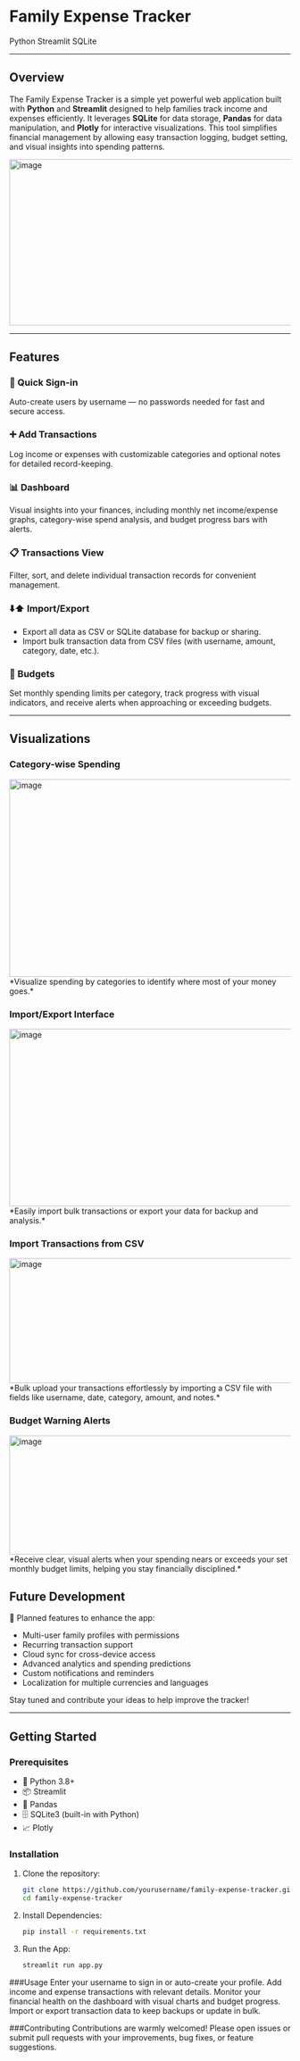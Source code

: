 #  Family Expense Tracker  
Python Streamlit SQLite  


---

## Overview  
The Family Expense Tracker is a simple yet powerful web application built with **Python** and **Streamlit** designed to help families track income and expenses efficiently. It leverages **SQLite** for data storage, **Pandas** for data manipulation, and **Plotly** for interactive visualizations. This tool simplifies financial management by allowing easy transaction logging, budget setting, and visual insights into spending patterns.  

<img width="940" height="298" alt="image" src="https://github.com/user-attachments/assets/8fa1e6eb-f4f3-4dd2-a892-b7ab9ce1de96" />


---

## Features

### 🔐 Quick Sign-in  
Auto-create users by username — no passwords needed for fast and secure access.

### ➕ Add Transactions  
Log income or expenses with customizable categories and optional notes for detailed record-keeping.

### 📊 Dashboard  
Visual insights into your finances, including monthly net income/expense graphs, category-wise spend analysis, and budget progress bars with alerts.

### 📋 Transactions View  
Filter, sort, and delete individual transaction records for convenient management.

### ⬇️⬆️ Import/Export  
- Export all data as CSV or SQLite database for backup or sharing.  
- Import bulk transaction data from CSV files (with username, amount, category, date, etc.).

### 🎯 Budgets  
Set monthly spending limits per category, track progress with visual indicators, and receive alerts when approaching or exceeding budgets.

---

## Visualizations

### Category-wise Spending
<img width="940" height="354" alt="image" src="https://github.com/user-attachments/assets/2c28b545-9c97-4f0d-94d4-334bd03b3777" />
*Visualize spending by categories to identify where most of your money goes.*

### Import/Export Interface
<img width="940" height="318" alt="image" src="https://github.com/user-attachments/assets/303ab257-07e8-4a41-9a6e-154c07665532" />
*Easily import bulk transactions or export your data for backup and analysis.*

### Import Transactions from CSV 
<img width="940" height="224" alt="image" src="https://github.com/user-attachments/assets/472a16e1-d442-47ad-b492-99f572c01b87" />
*Bulk upload your transactions effortlessly by importing a CSV file with fields like username, date, category, amount, and notes.*

### Budget Warning Alerts 
<img width="940" height="213" alt="image" src="https://github.com/user-attachments/assets/fafb87ac-98b5-4fad-9682-cd69a179cd26" />
*Receive clear, visual alerts when your spending nears or exceeds your set monthly budget limits, helping you stay financially disciplined.*


## Future Development  
🚀 Planned features to enhance the app:  
- Multi-user family profiles with permissions  
- Recurring transaction support  
- Cloud sync for cross-device access  
- Advanced analytics and spending predictions  
- Custom notifications and reminders  
- Localization for multiple currencies and languages  

Stay tuned and contribute your ideas to help improve the tracker!

---

## Getting Started

### Prerequisites  
- 🐍 Python 3.8+  
- 📦 Streamlit  
- 🐼 Pandas  
- 🗄️ SQLite3 (built-in with Python)  
- 📈 Plotly  

### Installation

1. Clone the repository:  
   ```bash
   git clone https://github.com/yourusername/family-expense-tracker.git
   cd family-expense-tracker

2. Install Dependencies:
   ```bash
   pip install -r requirements.txt

3. Run the App:
   ```bash
   streamlit run app.py

###Usage
Enter your username to sign in or auto-create your profile.
Add income and expense transactions with relevant details.
Monitor your financial health on the dashboard with visual charts and budget progress.
Import or export transaction data to keep backups or update in bulk.

###Contributing
Contributions are warmly welcomed! Please open issues or submit pull requests with your improvements, bug fixes, or feature suggestions.
